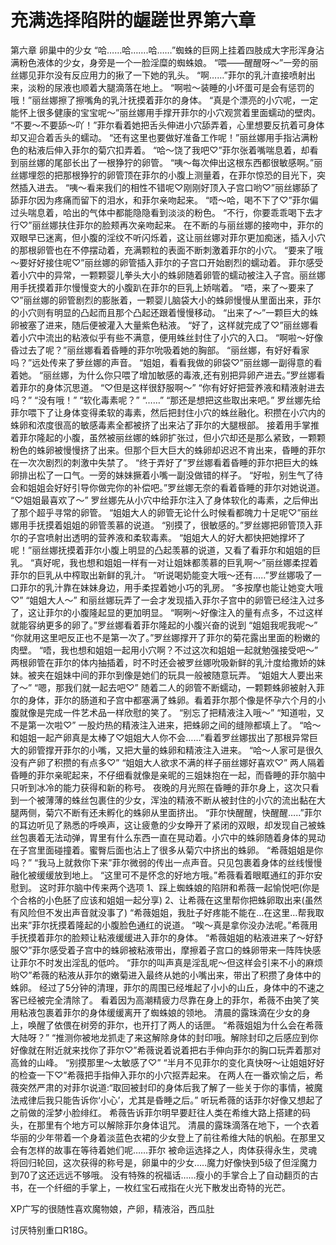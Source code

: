 # 充满选择陷阱的龌蹉世界第六章

第六章
卵巢中的少女
“哈……哈…….哈……”蜘蛛的巨网上挂着四肢成大字形浑身沾满粉色液体的少女，身旁是一个一脸淫糜的蜘蛛娘。
“喂——醒醒呀～”一旁的丽丝娜见菲尔没有反应用力的揪了一下她的乳头。
“啊……”菲尔的乳汁直接喷射出来，淡粉的尿液也顺着大腿滴落在地上。
“啊啦～装睡的小坏蛋可是会有惩罚的哦！”丽丝娜擦了擦嘴角的乳汁抚摸着菲尔的身体。
“真是个漂亮的小穴呢，一定能怀上很多健康的宝宝呢～”丽丝娜用手撑开菲尔的小穴观赏着里面蠕动的壁肉。
“不要～不要舔～吖！”菲尔看着她把舌头伸进小穴舔弄着，心里想要反抗着可身体却又迎合着舌头的蠕动。
“还有这里也要做好准备工作呢！”丽丝娜用手指沾满粉色的粘液后伸入菲尔的菊穴扣弄着。
“哈～饶了我吧♡”菲尔张着嘴喘息着，却看到丽丝娜的尾部长出了一根狰狞的卵管。
“咦～每次伸出这根东西都很敏感啊。”丽丝娜埋怨的把那根狰狞的卵管顶在菲尔的小腹上测量着，在菲尔惊恐的目光下，突然插入进去。
“咦～看来我们的相性不错呢♡刚刚好顶入子宫口哟♡”丽丝娜舔了舔菲尔因为疼痛而留下的泪水，和菲尔亲吻起来。
“唔～哈，喝不下了♡”菲尔偏过头喘息着，哈出的气体中都能隐隐看到淡淡的粉色。
“不行，你要乖乖喝下去才行♡”丽丝娜扶住菲尔的脸颊再次亲吻起来。
在不断的与丽丝娜的接吻中，菲尔的双眼早已迷离，但小腹的淫纹不听闪烁着，这让丽丝娜对菲尔更加痴迷，插入小穴的那根卵管也在不停摆动着，充满颗粒的表面不断刺激着菲尔的小穴。
“要来了哦～要好好接住呢♡”丽丝娜的卵管插入菲尔的子宫口开始剧烈的蠕动着。
菲尔感受着小穴中的异常，一颗颗婴儿拳头大小的蛛卵随着卵管的蠕动被注入子宫。丽丝娜用手抚摸着菲尔慢慢变大的小腹趴在菲尔的巨乳上娇喘着。
“唔，来了～要来了♡”丽丝娜的卵管剧烈的膨胀着，一颗婴儿脑袋大小的蛛卵慢慢从里面出来，菲尔的小穴则有明显的凸起而且那个凸起还跟着慢慢移动。
“出来了～”一颗巨大的蛛卵被塞了进来，随后便被灌入大量紫色粘液。
“好了，这样就完成了♡”丽丝娜看着小穴中流出的粘液似乎有些不满意，便用蛛丝封住了小穴的入口。
“啊啦～好像昏过去了呢？”丽丝娜看着昏睡的菲尔吮吸着她的胸部。
“丽丝娜，有好好看家吗？”远处传来了萝丝娜的声音。
“姐姐，看看我做的卵袋♡”丽丝娜一副得意的看着她。
“丽丝娜，为什么你只喂了增加敏感的毒液,还有别把异卵产进去。”罗丝娜看着菲尔的身体沉思道。
“♡但是这样很舒服啊～”
“你有好好把营养液和精液射进去吗？”
“没有哦！”
“软化毒素呢？”
“……”
“那还是想把这些取出来吧。”
罗丝娜先给菲尔喂下了让身体变得柔软的毒素，然后把封住小穴的蛛丝融化。积攒在小穴内的蛛卵和浓度很高的敏感毒素全都被挤了出来沾了菲尔的大腿根部。
接着用手掌推着菲尔隆起的小腹，虽然被丽丝娜的蛛卵扩张过，但小穴却还是那么紧致，一颗颗粉色的蛛卵被慢慢挤了出来。但那个巨大巨大的蛛卵却迟迟不肯出来，昏睡的菲尔在一次次剧烈的刺激中失禁了。
“终于弄好了”罗丝娜看着昏睡的菲尔把巨大的蛛卵排出松了一口气。一旁的妹妹撅着小嘴一副没做错的样子。
“好啦，别生气了待会和姐姐会好好引导你做完你的补偿吧。”罗丝娜无奈的看着昏睡的菲尔对她说道。
“♡姐姐最喜欢了～”
罗丝娜先从小穴中给菲尔注入了身体软化的毒素，之后伸出了那个超乎寻常的卵管。
“姐姐大人的卵管无论什么时候看都魄力十足呢♡”丽丝娜用手抚摸着姐姐的卵管羡慕的说道。
“别摸了，很敏感的。”罗丝娜把卵管顶入菲尔的子宫喷射出透明的营养液和柔软毒素。
“姐姐大人的好大都快把她撑坏了呢！”丽丝娜抚摸着菲尔小腹上明显的凸起羡慕的说道，又看了看菲尔和姐姐的巨乳。
“真好呢，我也想和姐姐一样有一对让姐妹都羡慕的巨乳啊～”丽丝娜柔捏着菲尔的巨乳从中榨取出新鲜的乳汁。
“听说喝奶能变大哦～还有…..”罗丝娜吸了一口菲尔的乳汁靠在妹妹身边，用手柔捏着她小巧的乳房。
“多按摩也能让她变大哦♡”
“姐姐大人～”
和丽丝娜玩弄了一会才发现插入菲尔子宫中的卵管已经注入过多了，这让菲尔的小腹隆起显的更加明显。
“啊咧～好像注入的量有点多，不过这样就能容纳更多的卵了。”罗丝娜看着菲尔隆起的小腹兴奋的说到
“姐姐我呢我呢～”
“你就用这里吧反正也不是第一次了。”罗丝娜撑开了菲尔的菊花露出里面的粉嫩的肉壁。
“唔，我也想和姐姐一起用小穴啊？不过这次和姐姐一起就勉强接受吧～”
两根卵管在菲尔的体内抽插着，时不时还会被罗丝娜吮吸新鲜的乳汁度给撒娇的妹妹。被夹在姐妹中间的菲尔到像是她们的玩具一般被随意玩弄。
“姐姐大人要出来了～”
“嗯，那我们就一起去吧♡”
随着二人的卵管不断蠕动，一颗颗蛛卵被射入菲尔的身体，菲尔的肠道和子宫中都塞满了蛛卵。看着菲尔那个像是怀孕六个月的小腹就像是完成一件艺术品一样欣慰的笑了。
“别忘了把精液注入哦～”
“知道啦，又不是第一次啦♡”
一股灼热的精液注入进来，把蛛卵之间的缝隙都填上了。
“哈～和姐姐一起产卵真是太棒了♡姐姐大人你不会……”看着罗丝娜拔出了那根异常巨大的卵管撑开菲尔的小嘴，又把大量的蛛卵和精液注入进来。
“哈～人家可是很久没有产卵了积攒的有点多♡”
“姐姐大人欲求不满的样子丽丝娜好喜欢♡”
两人隔着昏睡的菲尔亲昵起来，不仔细看就像是亲昵的三姐妹抱在一起，而昏睡的菲尔脑中只听到冰冷的能力获得和新的称号。
夜晚的月光照在昏睡的菲尔身上，这次只看到一个被薄薄的蛛丝包裹住的少女，浑浊的精液不断从被封住的小穴的流出黏在大腿两侧，菊穴不断有还未孵化的蛛卵从里面挤出。
“菲尔快醒醒，快醒醒…..”菲尔的耳边听见了熟悉的呼唤声，这让疲惫的少女睁开了紧闭的双眼，却发现自己被蛛丝包裹着无法动弹，胃里有什么东西一直在晃动着。小穴中的蛛卵随着身体的晃动在子宫里面碰撞着。蜜臀后面也沾上了很多从菊穴中挤出的蛛卵。
“希薇姐姐是你吗？”
“我马上就救你下来”菲尔微弱的传出一点声音。只见包裹着身体的丝线慢慢融化被缓缓放到地上。
“这里可不是怀念的好地方哦。”希薇看着眼眶通红的菲尔安慰到。
这时菲尔脑中传来两个选项
1、踩上蜘蛛娘的陷阱和希薇一起愉悦吧(你是个合格的小色胚了应该和姐姐一起分享)
2、让希薇在这里帮你把蛛卵取出来(虽然有风险但不发出声音就没事了)
“希薇姐姐，我肚子好疼能不能在…在这里…帮我取出来”菲尔抚摸着隆起的小腹脸色通红的说道。
“唉～真是拿你没办法呢。”希薇用手抚摸着菲尔的脸颊让粘液缓缓进入菲尔的身体。
“希薇姐姐的粘液进来了～好舒服♡”菲尔感受着子宫中的蛛卵被粘液带出，摩擦着子宫口的蛛卵带来一阵阵快感让菲尔不时发出淫乱的低吟。
“菲尔的叫声真是淫乱呢～但这样会引来不小的麻烦哟♡”希薇的粘液从菲尔的嫩菊进入最终从她的小嘴出来，带出了积攒了身体中的蛛卵。
经过了5分钟的清理，菲尔的周围已经堆起了小小的山丘，身体中的不速之客已经被完全清除了。
看着因为高潮精疲力尽靠在身上的菲尔，希薇不由笑了笑用粘液包裹着菲尔的身体缓缓离开了蜘蛛娘的领地。
清晨的露珠滴在少女的身上，唤醒了依偎在树旁的菲尔，也开打了两人的话匣。
“希薇姐姐为什么会在希薇大陆呀？”
“推测你被地龙抓走了来这解除身体的封印哦。解除封印之后感应到你好像就在附近就来找你了菲尔♡”希薇说着说着把右手伸向菲尔的胸口玩弄着那对高耸的山峰。
“别摸那里～太敏感了♡”
“半月不见菲尔的变化真快呀～让姐姐好好的检查一下♡”希薇把手指伸入菲尔的小穴抠弄起来。
在两人在一番欢愉之后，希薇突然严肃的对菲尔说道:“取回被封印的身体后我了解了一些关于你的事情，被魔法戒律后我只能告诉你‘小心’，尤其是昏睡之后。”
听玩希薇的话菲尔好像又想起了之前做的淫梦小脸绯红。
希薇告诉菲尔明早要赶往人类在希维大路上搭建的码头，在那里有个地方可以解除菲尔身体诅咒。
清晨的露珠滴落在地下，一个衣着华丽的少年带着一个身着淡蓝色衣裙的少女登上了前往希维大陆的帆船。在那里又会有怎样的故事在等待着她们呢……菲尔 被命运选择之人，肉体获得永生，灵魂将回归轮回，这次获得的称号是，卵巢中的少女…..魔力好像快到5级了但淫魔力到70了这还远远不够哦。
没有特殊的祝福话……瘦小的手掌合上了自动翻页的古书，在一个纤细的手掌上，一枚红宝石戒指在火光下散发出奇特的光芒。

XP广写的很随性喜欢魔物娘，产卵，精液浴，西瓜肚

讨厌特别重口R18G。